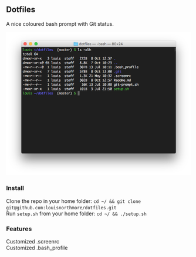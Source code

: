 ## Dotfiles

A nice coloured bash prompt with Git status.

![OSX terminal screenshot](screenshot.png "OSX Terminal Screenshot")

### Install

Clone the repo in your home folder: `cd ~/ && git clone git@github.com:louisnorthmore/dotfiles.git`  
Run `setup.sh` from your home folder: `cd ~/ && ./setup.sh`  

### Features

Customized .screenrc  
Customized .bash_profile



